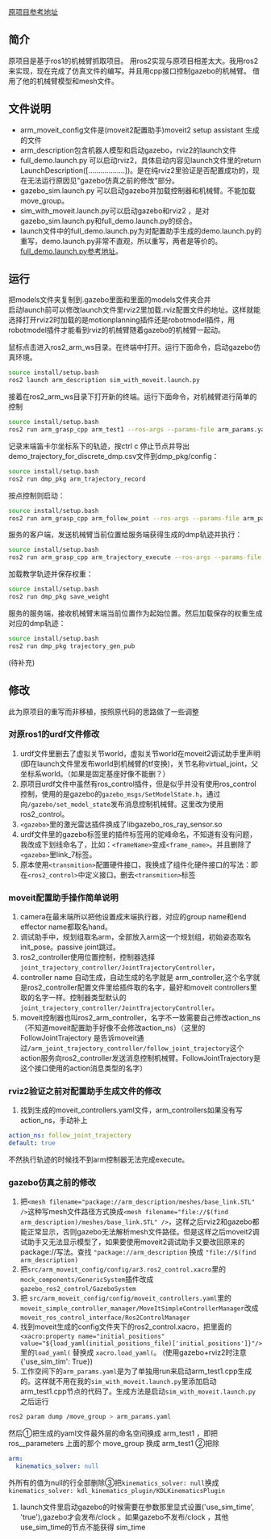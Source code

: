 [原项目参考地址](https://www.bilibili.com/video/BV1kypFepEfb/?vd_source=c46697e1d06be94cd5e10883ded86efe)

## 简介
原项目是基于ros1的机械臂抓取项目。
用ros2实现与原项目相差太大。我用ros2来实现，现在完成了仿真文件的编写。并且用cpp接口控制gazebo的机械臂。
借用了他的机械臂模型和mesh文件。

## 文件说明
- arm_moveit_config文件是(moveit2配置助手)moveit2 setup assistant 生成的文件
- arm_description包含机器人模型和启动gazebo，rviz2的launch文件
- full_demo.launch.py 可以启动rviz2，具体启动内容见launch文件里的return LaunchDescription([………………])。是在纯rviz2里验证是否配置成功的，现在无法运行原因见"gazebo仿真之前的修改"部分。
- gazebo_sim.launch.py 可以启动gazebo并加载控制器和机械臂。不能加载move_group。
- sim_with_moveit.launch.py可以启动gazebo和rviz2 ，是对gazebo_sim.launch.py和full_demo.launch.py的综合。
- launch文件中的full_demo.launch.py为对配置助手生成的demo.launch.py的重写，demo.launch.py非常不直观，所以重写，两者是等价的。[full_demo.launch.py参考地址](https://www.bilibili.com/video/BV1CshJzdEpU?spm_id_from=333.788.player.switch&vd_source=bffdb80b975508dc5f2dd69ec6999b3b)。
  
## 运行
把models文件夹复制到.gazebo里面和里面的models文件夹合并  
启动launch前可以修改launch文件里rviz2里加载.rviz配置文件的地址。这样就能选择打开rviz2时加载的是motionplanning插件还是robotmodel插件，用robotmodel插件才能看到rviz的机械臂随着gazebo的机械臂一起动。

鼠标点击进入ros2_arm_ws目录。在终端中打开。运行下面命令，启动gazebo仿真环境。
```bash
source install/setup.bash 
ros2 launch arm_description sim_with_moveit.launch.py
```

接着在ros2_arm_ws目录下打开新的终端。运行下面命令，对机械臂进行简单的控制
```bash
source install/setup.bash 
ros2 run arm_grasp_cpp arm_test1 --ros-args --params-file arm_params.yaml
```

记录末端笛卡尔坐标系下的轨迹，按ctrl c 停止节点并导出demo_trajectory_for_discrete_dmp.csv文件到dmp_pkg/config：
```bash
source install/setup.bash 
ros2 run dmp_pkg arm_trajectory_record 
```
按点控制则启动：
```bash
source install/setup.bash 
ros2 run arm_grasp_cpp arm_follow_point --ros-args --params-file arm_params.yaml
```

服务的客户端，发送机械臂当前位置给服务端获得生成的dmp轨迹并执行：
```bash
source install/setup.bash 
ros2 run arm_grasp_cpp arm_trajectory_execute --ros-args --params-file arm_params.yaml
```
加载教学轨迹并保存权重：
```bash
source install/setup.bash 
ros2 run dmp_pkg save_weight
```
服务的服务端，接收机械臂末端当前位置作为起始位置。然后加载保存的权重生成对应的dmp轨迹：
```bash
source install/setup.bash 
ros2 run dmp_pkg trajectory_gen_pub
```

(待补充)

## 修改
此为原项目的重写而非移植，按照原代码的思路做了一些调整
### 对原ros1的urdf文件修改
1. urdf文件里删去了虚拟关节world，虚拟关节world在moveit2调试助手里声明(即在launch文件里发布world到机械臂的tf变换)，关节名称virtual_joint，父坐标系world。（如果是固定基座好像不能删？）
2. 原项目urdf文件中虽然有ros_control插件，但是似乎并没有使用ros_control控制，使用的是gazebo的`gazebo_msgs/SetModelState.h`，通过向`/gazebo/set_model_state`发布消息控制机械臂。这里改为使用ros2_control。
3.  `<gazebo>`里的激光雷达插件换成了libgazebo_ros_ray_sensor.so
4.   urdf文件里的gazebo标签里的插件标签用的驼峰命名，不知道有没有问题，我改成下划线命名了，比如：`<frameName>`变成`<frame_name>`。并且删除了`<gazebo>`里link_7标签。
5.   原本使用`<transmition>`配置硬件接口，我换成了组件化硬件接口的写法：即在`<ros2_control>`中定义接口。删去`<transmition>`标签

### moveit配置助手操作简单说明
1. camera在最末端所以把他设置成末端执行器，对应的group name和end effector name都取名hand。
2. 调试助手中，规划组取名arm，全部放入arm这一个规划组，初始姿态取名init_pose。passive joint跳过。
3. ros2_controller使用位置控制，控制器选择`joint_trajectory_controller/JointTrajectoryController`，
4. controller name 自动生成，自动生成的名字就是 arm_controller,这个名字就是ros2_controller配置文件里给插件取的名字，最好和moveit controllers里取的名字一样。控制器类型默认的`joint_trajectory_controller/JointTrajectoryController`。
5. moveit控制器也叫ros2_arm_controller，名字不一致需要自己修改action_ns（不知道moveit配置助手好像不会修改action_ns）（这里的 FollowJointTrajectory 是告诉moveit通过`/arm_joint_trajectory_controller/follow_joint_trajectory`这个action服务向ros2_controller发送消息控制机械臂。FollowJointTrajectory是这个接口使用的action消息类型的名字）
### rviz2验证之前对配置助手生成文件的修改
1. 找到生成的moveit_controllers.yaml文件，arm_controllers如果没有写action_ns，手动补上
```yaml
action_ns: follow_joint_trajectory
default: true
```
不然执行轨迹的时候找不到arm控制器无法完成execute。

### gazebo仿真之前的修改
1.   把`<mesh filename="package://arm_description/meshes/base_link.STL" />`这种写mesh文件路径方式换成`<mesh filename="file://$(find arm_description)/meshes/base_link.STL" />`，这样之后rviz2和gazebo都能正常显示，否则gazebo无法解析mesh文件路径。但是这样之后moveit2调试助手又无法显示模型了，如果要使用moveit2调试助手又要改回原来的package://写法。查找 `"package://arm_description` 换成 `"file://$(find arm_description)`
2.  把`src/arm_moveit_config/config/ar3.ros2_control.xacro`里的`mock_components/GenericSystem`插件改成`gazebo_ros2_control/GazeboSystem`
3. 把
`src/arm_moveit_config/config/moveit_controllers.yaml`里的`moveit_simple_controller_manager/MoveItSimpleControllerManager`改成`moveit_ros_control_interface/Ros2ControlManager`
4. 找到moveit生成的config文件夹下的ros2_control.xacro，把里面的
`<xacro:property name="initial_positions" value="${load_yaml(initial_positions_file)['initial_positions']}"/>`里的`load_yaml(`
替换成
`xacro.load_yaml(`。
(使用gazebo+rviz2时注意{'use_sim_tim': True})
5. 工作空间下的`arm_params.yaml`是为了单独用run来启动arm_test1.cpp生成的。这样就不用在我的`sim_with_moveit.launch.py`里添加启动arm_test1.cpp节点的代码了。生成方法是启动`sim_with_moveit.launch.py`之后运行
```bash
ros2 param dump /move_group > arm_params.yaml
```
然后①把生成的yaml文件最外层的命名空间换成 arm_test1 ，即把 ros__parameters 上面的那个 move_group 换成 arm_test1 ②把除
```yaml
arm: 
  kinematics_solver: null
```
外所有的值为null的行全部删除③把`kinematics_solver: null`换成`kinematics_solver: kdl_kinematics_plugin/KDLKinematicsPlugin`

1. launch文件里启动gazebo的时候需要在参数那里显式设置('use_sim_time', 'true'),gazebo才会发布/clock 。如果gazebo不发布/clock ，其他use_sim_time的节点不能获得 sim_time
    
